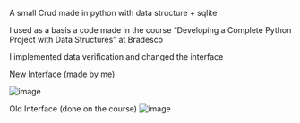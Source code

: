 A small Crud made in python with data structure + sqlite

I used as a basis a code made in the course “Developing a Complete Python Project with Data Structures” at Bradesco

I implemented data verification and changed the interface

<div style="flex">
New Interface (made by me)
  
![image](https://github.com/Cristi4nSt/Crud-Estrutura-de-Dados/assets/56496903/68feade6-447d-4ed8-b43a-a2e2d003d84e)

Old Interface (done on the course)
![image](https://github.com/Cristi4nSt/Crud-Estrutura-de-Dados/assets/56496903/313d602a-6c8a-4acf-a580-1ec306747226)
</div>


